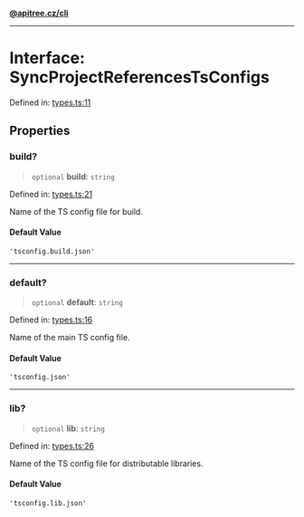 [**@apitree.cz/cli**](../README.md)

---

# Interface: SyncProjectReferencesTsConfigs

Defined in: [types.ts:11](https://github.com/ApiTreeCZ/toolbox/blob/main/packages/cli/src/commands/sync-project-references/types.ts#L11)

## Properties

### build?

> `optional` **build**: `string`

Defined in: [types.ts:21](https://github.com/ApiTreeCZ/toolbox/blob/main/packages/cli/src/commands/sync-project-references/types.ts#L21)

Name of the TS config file for build.

#### Default Value

`'tsconfig.build.json'`

---

### default?

> `optional` **default**: `string`

Defined in: [types.ts:16](https://github.com/ApiTreeCZ/toolbox/blob/main/packages/cli/src/commands/sync-project-references/types.ts#L16)

Name of the main TS config file.

#### Default Value

`'tsconfig.json'`

---

### lib?

> `optional` **lib**: `string`

Defined in: [types.ts:26](https://github.com/ApiTreeCZ/toolbox/blob/main/packages/cli/src/commands/sync-project-references/types.ts#L26)

Name of the TS config file for distributable libraries.

#### Default Value

`'tsconfig.lib.json'`
